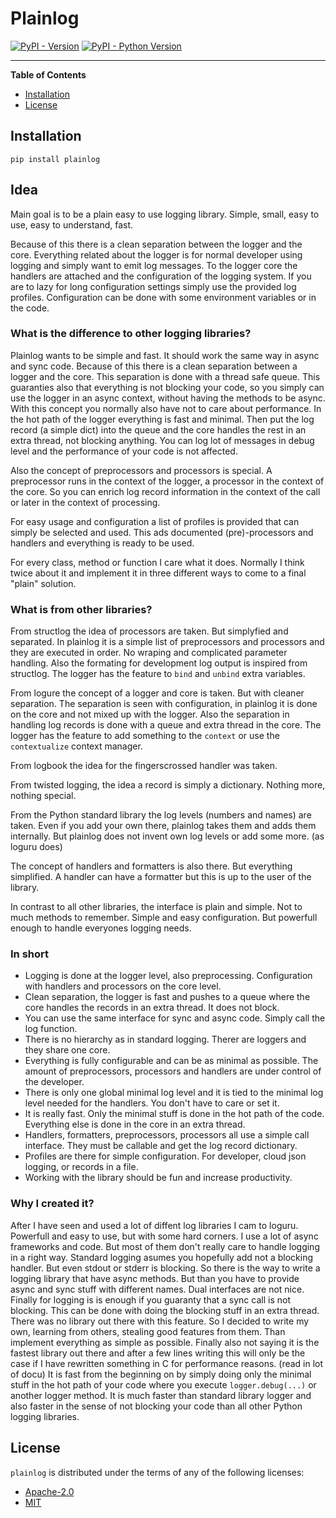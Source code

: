 # Plainlog

[![PyPI - Version](https://img.shields.io/pypi/v/plainlog.svg)](https://pypi.org/project/plainlog)
[![PyPI - Python Version](https://img.shields.io/pypi/pyversions/plainlog.svg)](https://pypi.org/project/plainlog)

-----

**Table of Contents**

- [Installation](#installation)
- [License](#license)

## Installation

```console
pip install plainlog
```

## Idea

Main goal is to be a plain easy to use logging library.
Simple, small, easy to use, easy to understand, fast.

Because of this there is a clean separation between the logger and the core.
Everything related about the logger is for normal developer using logging and simply want to emit log messages.
To the logger core the handlers are attached and the configuration of the logging system.
If you are to lazy for long configuration settings simply use the provided log profiles.
Configuration can be done with some environment variables or in the code.

### What is the difference to other logging libraries?

Plainlog wants to be simple and fast. It should work the same way in async and sync code.
Because of this there is a clean separation between a logger and the core. This separation is done with a thread safe queue.
This guaranties also that everything is not blocking your code, so you simply can use the logger in an async context,
without having the methods to be async.
With this concept you normally also have not to care about performance. In the hot path of the logger everything is fast
and minimal. Then put the log record (a simple dict) into the queue and the core handles the rest in an extra thread, not blocking anything.
You can log lot of messages in debug level and the performance of your code is not affected.

Also the concept of preprocessors and processors is special. A preprocessor runs in the context of the logger, a processor in the context of the core.
So you can enrich log record information in the context of the call or later in the context of processing.

For easy usage and configuration a list of profiles is provided that can simply be selected and used.
This ads documented (pre)-processors and handlers and everything is ready to be used.

For every class, method or function I care what it does. Normally I think twice about it and implement it in three different ways to come to a final
"plain" solution.


### What is from other libraries?

From structlog the idea of processors are taken. But simplyfied and separated. In plainlog it is a simple list of preprocessors and processors
and they are executed in order. No wraping and complicated parameter handling.
Also the formating for development log output is inspired from structlog. The logger has the feature to `bind` and `unbind` extra variables.

From logure the concept of a logger and core is taken. But with cleaner separation.
The separation is seen with configuration, in plainlog it is done on the core and not mixed up with the logger.
Also the separation in handling log records is done with a queue and extra thread in the core.
The logger has the feature to add something to the `context` or use the `contextualize` context manager.

From logbook the idea for the fingerscrossed handler was taken.

From twisted logging, the idea a record is simply a dictionary. Nothing more, nothing special.

From the Python standard library the log levels (numbers and names) are taken. Even if you add your own there, plainlog
takes them and adds them internally. But plainlog does not invent own log levels or add some more. (as loguru does)

The concept of handlers and formatters is also there. But everything simplified. A handler can have a formatter but this is
up to the user of the library.

In contrast to all other libraries, the interface is plain and simple. Not to much methods to remember. Simple and easy configuration.
But powerfull enough to handle everyones logging needs.

### In short

- Logging is done at the logger level, also preprocessing. Configuration with handlers and processors on the core level.
- Clean separation, the logger is fast and pushes to a queue where the core handles the records in an extra thread. It does not block.
- You can use the same interface for sync and async code. Simply call the log function.
- There is no hierarchy as in standard logging. Therer are loggers and they share one core.
- Everything is fully configurable and can be as minimal as possible. The amount of preprocessors, processors and handlers are under control
  of the developer.
- There is only one global minimal log level and it is tied to the minimal log level needed for the handlers. You don't have to care or set it.
- It is really fast. Only the minimal stuff is done in the hot path of the code. Everything else is done in the core in an extra thread.
- Handlers, formatters, preprocessors, processors all use a simple call interface. They must be callable and get the log record dictionary.
- Profiles are there for simple configuration. For developer, cloud json logging, or records in a file.
- Working with the library should be fun and increase productivity.

### Why I created it?

After I have seen and used a lot of diffent log libraries I cam to loguru. Powerfull and easy to use, but with some hard corners.
I use a lot of async frameworks and code. But most of them don't really care to handle logging in a right way. Standard logging asumes
you hopefully add not a blocking handler. But even stdout or stderr is blocking. So there is the way to write a logging library that have
async methods. But than you have to provide async and sync stuff with different names. Dual interfaces are not nice.
Finally for logging is is enough if you guaranty that a sync call is not blocking. This can be done with doing the blocking stuff in an extra thread.
There was no library out there with this feature. So I decided to write my own, learning from others, stealing good features from them.
Than implement everything as simple as possible. Finally also not saying it is the fastest library out there and after a few lines writing this will
only be the case if I have rewritten something in C for performance reasons. (read in lot of docu)
It is fast from the beginning on by simply doing only the minimal stuff in the hot path of your code where you execute `logger.debug(...)` or another
logger method. It is much faster than standard library logger and also faster in the sense of not blocking your code than all other Python logging
libraries.


## License

`plainlog` is distributed under the terms of any of the following licenses:

- [Apache-2.0](https://spdx.org/licenses/Apache-2.0.html)
- [MIT](https://spdx.org/licenses/MIT.html)
